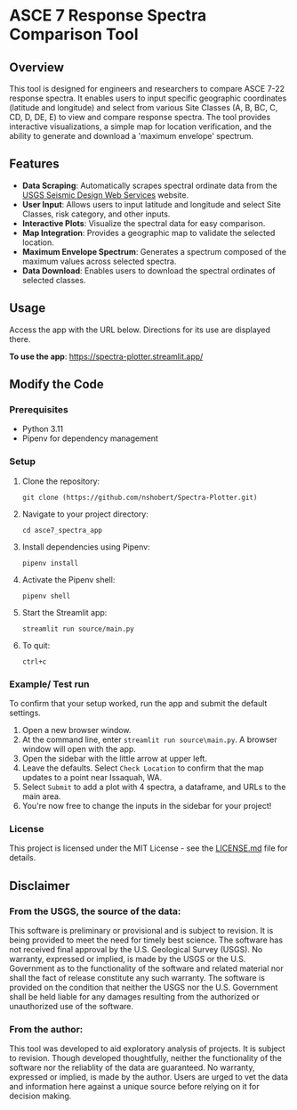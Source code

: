 # ASCE 7 Response Spectra Comparison Tool

## Overview
This tool is designed for engineers and researchers to compare ASCE 7-22 response spectra. It enables users to input specific geographic coordinates (latitude and longitude) and select from various Site Classes (A, B, BC, C, CD, D, DE, E) to view and compare response spectra. The tool provides interactive visualizations, a simple map for location verification, and the ability to generate and download a 'maximum envelope' spectrum.

## Features
- **Data Scraping**: Automatically scrapes spectral ordinate data from the [USGS Seismic Design Web Services](https://earthquake.usgs.gov/ws/designmaps/) website.
- **User Input**: Allows users to input latitude and longitude and select Site Classes, risk category, and other inputs.
- **Interactive Plots**: Visualize the spectral data for easy comparison.
- **Map Integration**: Provides a geographic map to validate the selected location.
- **Maximum Envelope Spectrum**: Generates a spectrum composed of the maximum values across selected spectra.
- **Data Download**: Enables users to download the spectral ordinates of selected classes.

## Usage
Access the app with the URL below. Directions for its use are displayed there.

**To use the app**: https://spectra-plotter.streamlit.app/

## Modify the Code

### Prerequisites
- Python 3.11
- Pipenv for dependency management

### Setup
1. Clone the repository:
   ```
   git clone (https://github.com/nshobert/Spectra-Plotter.git)
   ```
2. Navigate to your project directory:
   ```
   cd asce7_spectra_app
   ```
3. Install dependencies using Pipenv:
   ```
   pipenv install
   ```
4. Activate the Pipenv shell:
   ```
   pipenv shell
   ```
5. Start the Streamlit app:
   ```
   streamlit run source/main.py
   ```
6. To quit:
   ```
   ctrl+c
   ```


### Example/ Test run
To confirm that your setup worked, run the app and submit the default settings.

1. Open a new browser window. 
2. At the command line, enter `streamlit run source\main.py`. A browser window will open with the app.
3. Open the sidebar with the little arrow at upper left.
4. Leave the defaults. Select `Check Location` to confirm that the map updates to a point near Issaquah, WA.
5. Select `Submit` to add a plot with 4 spectra, a dataframe, and URLs to the main area.
6. You're now free to change the inputs in the sidebar for your project!


### License
This project is licensed under the MIT License - see the [LICENSE.md](LICENSE) file for details.

## Disclaimer
### From the USGS, the source of the data:
This software is preliminary or provisional and is subject to revision. It is being provided to meet the need for timely best science. The software has not received final approval by the U.S. Geological Survey (USGS). No warranty, expressed or implied, is made by the USGS or the U.S. Government as to the functionality of the software and related material nor shall the fact of release constitute any such warranty. The software is provided on the condition that neither the USGS nor the U.S. Government shall be held liable for any damages resulting from the authorized or unauthorized use of the software.

### From the author:
This tool was developed to aid exploratory analysis of projects. It is subject to revision. Though developed thoughtfully, neither the functionality of the software nor the reliablity of the data are guaranteed. No warranty, expressed or implied, is made by the author. Users are urged to vet the data and information here against a unique source before relying on it for decision making.